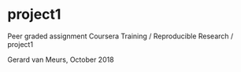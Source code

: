# project1
Peer graded assignment Coursera Training / Reproducible Research / project1

Gerard van Meurs, October 2018
